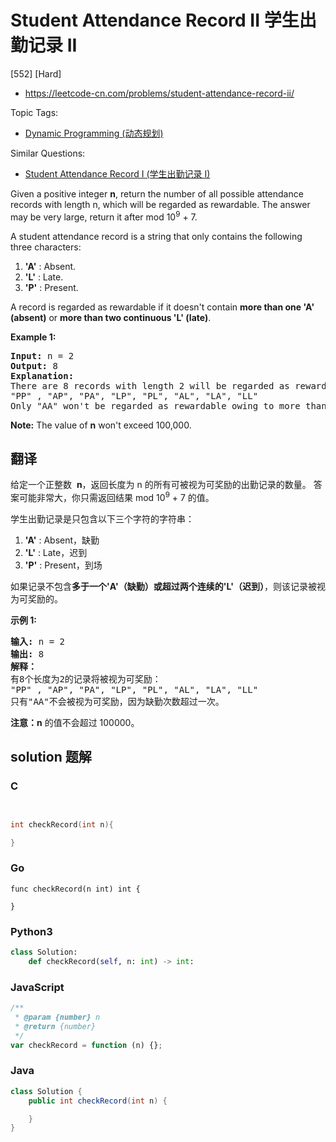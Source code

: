 # Student Attendance Record II 学生出勤记录 II

[552] [Hard]

- https://leetcode-cn.com/problems/student-attendance-record-ii/

Topic Tags:

- [Dynamic Programming (动态规划)](https://leetcode-cn.com/tag/dynamic-programming/)

Similar Questions:

- [Student Attendance Record I (学生出勤记录 I)](https://leetcode-cn.com/problems/student-attendance-record-i/)

Given a positive integer **n**, return the number of all possible attendance records with length n, which will be regarded as rewardable. The answer may be very large, return it after mod 10<sup>9</sup> + 7.

A student attendance record is a string that only contains the following three characters:

1.  **'A'** : Absent.
2.  **'L'** : Late.
3.  **'P'** : Present.

A record is regarded as rewardable if it doesn't contain **more than one 'A' (absent)** or **more than two continuous 'L' (late)**.

**Example 1:**

<pre><b>Input:</b> n = 2
<b>Output:</b> 8 
<b>Explanation:</b>
There are 8 records with length 2 will be regarded as rewardable:
"PP" , "AP", "PA", "LP", "PL", "AL", "LA", "LL"
Only "AA" won't be regarded as rewardable owing to more than one absent times. 
</pre>

**Note:** The value of **n** won't exceed 100,000.

## 翻译

给定一个正整数  **n**，返回长度为 n 的所有可被视为可奖励的出勤记录的数量。 答案可能非常大，你只需返回结果 mod 10<sup>9</sup> + 7 的值。

学生出勤记录是只包含以下三个字符的字符串：

1.  **'A'** : Absent，缺勤
2.  **'L'** : Late，迟到
3.  **'P'** : Present，到场

如果记录不包含**多于一个'A'（缺勤）**或**超过两个连续的'L'（迟到）**，则该记录被视为可奖励的。

**示例 1:**

<pre><strong>输入:</strong> n = 2
<strong>输出:</strong> 8 <strong>
解释：</strong>
有8个长度为2的记录将被视为可奖励：
"PP" , "AP", "PA", "LP", "PL", "AL", "LA", "LL"
只有"AA"不会被视为可奖励，因为缺勤次数超过一次。</pre>

**注意：n** 的值不会超过 100000。

## solution 题解

### C

```c


int checkRecord(int n){

}


```

### Go

```golang
func checkRecord(n int) int {

}
```

### Python3

```python
class Solution:
    def checkRecord(self, n: int) -> int:

```

### JavaScript

```javascript
/**
 * @param {number} n
 * @return {number}
 */
var checkRecord = function (n) {};
```

### Java

```java
class Solution {
    public int checkRecord(int n) {

    }
}
```
